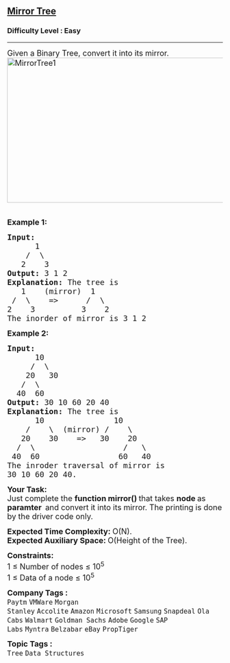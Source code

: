 <h2><a href="https://practice.geeksforgeeks.org/problems/mirror-tree/1?page=3&difficulty[]=0&status[]=solved&sortBy=submissions">Mirror Tree</a></h2><h3>Difficulty Level : Easy</h3><hr><div class="problems_problem_content__Xm_eO"><p><span style="font-size:18px">Given a Binary Tree, convert it into its mirror.<br>
<img alt="MirrorTree1" class="aligncenter size-full wp-image-663" src="https://contribute.geeksforgeeks.org/wp-content/uploads/mirrortrees.jpg" style="height:338px; width:591px" title="MirrorTree1">&nbsp;&nbsp;&nbsp;&nbsp;&nbsp;&nbsp;&nbsp;&nbsp;&nbsp;&nbsp;&nbsp;&nbsp; </span></p>

<p><span style="font-size:18px"><strong>Example 1:</strong></span></p>

<pre><span style="font-size:18px"><strong>Input:
</strong>      1
&nbsp;   /  \
&nbsp;  2    3
<strong>Output: </strong>3 1 2<strong>
Explanation: </strong>The tree is
&nbsp;&nbsp; 1&nbsp;&nbsp;  (mirror)  1
 /&nbsp;&nbsp;\&nbsp;&nbsp;  =&gt;&nbsp;&nbsp;&nbsp;&nbsp;&nbsp; /&nbsp; \
2&nbsp;&nbsp;&nbsp; 3&nbsp;&nbsp;&nbsp;&nbsp;&nbsp;&nbsp;&nbsp;&nbsp;&nbsp; 3&nbsp;&nbsp;  2
The inorder of mirror is 3 1 2</span>
</pre>

<p><span style="font-size:18px"><strong>Example 2:</strong></span></p>

<pre><span style="font-size:18px"><strong>Input:
</strong>      10
&nbsp;    /  \
&nbsp;   20   30
&nbsp;  /  \
&nbsp; 40  60
<strong>Output: </strong>30 10 60 20 40<strong>
Explanation: </strong>The tree is
&nbsp;&nbsp;&nbsp;&nbsp;&nbsp; 10&nbsp;&nbsp;&nbsp;&nbsp;&nbsp;&nbsp;&nbsp;&nbsp;&nbsp;&nbsp;&nbsp;&nbsp;&nbsp;&nbsp; 10
&nbsp;&nbsp;  /&nbsp;&nbsp;&nbsp;&nbsp;\&nbsp;&nbsp;(mirror) /&nbsp;&nbsp;&nbsp; \
&nbsp;  20&nbsp;&nbsp;&nbsp; 30&nbsp;&nbsp;&nbsp; =&gt; &nbsp; 30&nbsp;&nbsp;&nbsp; 20
&nbsp; /&nbsp;&nbsp;\&nbsp;&nbsp;&nbsp;&nbsp;&nbsp;&nbsp;&nbsp;&nbsp;&nbsp;&nbsp;&nbsp;&nbsp;&nbsp;&nbsp;&nbsp;    /&nbsp;&nbsp;&nbsp;\
&nbsp;40&nbsp; 60&nbsp;&nbsp;&nbsp;&nbsp;&nbsp;&nbsp;&nbsp;&nbsp;&nbsp;&nbsp;&nbsp;&nbsp;&nbsp;&nbsp;&nbsp;&nbsp; 60&nbsp;&nbsp;&nbsp;40
The inroder traversal of mirror is
30 10 60 20 40.</span></pre>

<p><span style="font-size:18px"><strong>Your Task:</strong><br>
Just complete the <strong>function mirror()&nbsp;</strong>that takes <strong>node </strong>as <strong>paramter&nbsp; </strong>and convert it into its mirror. The printing is done by the driver code only.</span></p>

<p><span style="font-size:18px"><strong>Expected Time Complexity:&nbsp;</strong>O(N).<br>
<strong>Expected Auxiliary Space:&nbsp;</strong>O(Height of the Tree).</span></p>

<p><span style="font-size:18px"><strong>Constraints:</strong><br>
1 ≤ Number of nodes ≤ 10<sup>5</sup><br>
1 ≤ Data of a node ≤ 10<sup>5</sup></span></p>
</div><p><span style=font-size:18px><strong>Company Tags : </strong><br><code>Paytm</code>&nbsp;<code>VMWare</code>&nbsp;<code>Morgan Stanley</code>&nbsp;<code>Accolite</code>&nbsp;<code>Amazon</code>&nbsp;<code>Microsoft</code>&nbsp;<code>Samsung</code>&nbsp;<code>Snapdeal</code>&nbsp;<code>Ola Cabs</code>&nbsp;<code>Walmart</code>&nbsp;<code>Goldman Sachs</code>&nbsp;<code>Adobe</code>&nbsp;<code>Google</code>&nbsp;<code>SAP Labs</code>&nbsp;<code>Myntra</code>&nbsp;<code>Belzabar</code>&nbsp;<code>eBay</code>&nbsp;<code>PropTiger</code>&nbsp;<br><p><span style=font-size:18px><strong>Topic Tags : </strong><br><code>Tree</code>&nbsp;<code>Data Structures</code>&nbsp;